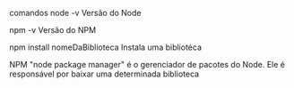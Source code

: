 comandos
node -v
Versão do Node

npm -v
Versão do NPM

npm install nomeDaBiblioteca
Instala uma bibliotéca

NPM "node package manager" é o gerenciador de pacotes do Node.
Ele é responsável por baixar uma determinada biblioteca 
